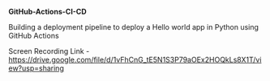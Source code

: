 **GitHub-Actions-CI-CD**

Building a deployment pipeline to deploy a Hello world app in Python using GitHub Actions

Screen Recording Link - https://drive.google.com/file/d/1vFhCnG_tE5N1S3P79aOEx2HOQkLs8X1T/view?usp=sharing
